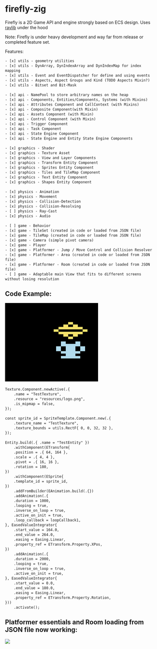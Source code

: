 # firefly-zig

Firefly is a 2D Game API and engine strongly based on ECS design. Uses [raylib](https://github.com/raysan5/raylib) under the hood 

Note: Firefly is under heavy development and way far from release or completed feature set. 

Features:

    - [x] utils - geometry utilities
    - [x] utils - DynArray, DynIndexArray and DynIndexMap for index mapping
    - [x] utils - Event and EventDispatcher for define and using events
    - [x] utils - Aspects, Aspect Groups and Kind (TODO Aspects Mixin?)
    - [x] utils - Bitset and Bit-Mask

    - [x] api - NamePool to store arbitrary names on the heap
    - [x] api - Components, Entities/Components, Systems (with Mixins)
    - [x] api - Attributes Component and CallContext (with Mixins)
    - [x] api - Composite Component(with Mixin)
    - [x] api - Assets Component (with Mixin)
    - [x] api - Control Component (with Mixin)
    - [x] api - Trigger Component
    - [x] api - Task Component
    - [x] api - State Engine Component
    - [x] api - State Engine and Entity State Engine Components

    - [x] graphics - Shader
    - [x] graphics - Texture Asset
    - [x] graphics - View and Layer Components
    - [x] graphics - Transform Entity Component
    - [x] graphics - Sprites Entity Component
    - [x] graphics - Tiles and TileMap Component
    - [x] graphics - Text Entity Component
    - [x] graphics - Shapes Entity Component

    - [x] physics - Animation
    - [x] physics - Movement 
    - [x] physics - Collision-Detection
    - [x] physics - Collision-Resolving
    - [ ] physics - Ray-Cast
    - [x] physics - Audio
    
    - [ ] game - Behavior 
    - [x] game - TileSet (created in code or loaded from JSON file)
    - [x] game - TileMap (created in code or loaded from JSON file)
    - [x] game - Camera (simple pivot camera)
    - [x] game - Player 
    - [x] game - Platformer - Jump / Move Control and Collision Resolver
    - [x] game - Platformer - Area (created in code or loaded from JSON file)
    - [x] game - Platformer - Room (created in code or loaded from JSON file)
    - [ ] game - Adaptable main View that fits to different screens without losing resolution


 ## Code Example:

![](inari.gif)

``` zig
Texture.Component.newActive(.{
    .name = "TestTexture",
    .resource = "resources/logo.png",
    .is_mipmap = false,
});

const sprite_id = SpriteTemplate.Component.new(.{
    .texture_name = "TestTexture",
    .texture_bounds = utils.RectF{ 0, 0, 32, 32 },
});

Entity.build(.{ .name = "TestEntity" })
    .withComponent(ETransform{
    .position = .{ 64, 164 },
    .scale = .{ 4, 4 },
    .pivot = .{ 16, 16 },
    .rotation = 180,
})
    .withComponent(ESprite{
    .template_id = sprite_id,
})
    .addFromBuilder(EAnimation.build(.{})
    .addAnimation(.{
    .duration = 1000,
    .looping = true,
    .inverse_on_loop = true,
    .active_on_init = true,
    .loop_callback = loopCallback1,
}, EasedValueIntegrator{
    .start_value = 164.0,
    .end_value = 264.0,
    .easing = Easing.Linear,
    .property_ref = ETransform.Property.XPos,
})
    .addAnimation(.{
    .duration = 2000,
    .looping = true,
    .inverse_on_loop = true,
    .active_on_init = true,
}, EasedValueIntegrator{
    .start_value = 0.0,
    .end_value = 180.0,
    .easing = Easing.Linear,
    .property_ref = ETransform.Property.Rotation,
}))
    .activate();
```

 ## Platformer essentials and Room loading from JSON file now working:

 ![](platformer.gif)


